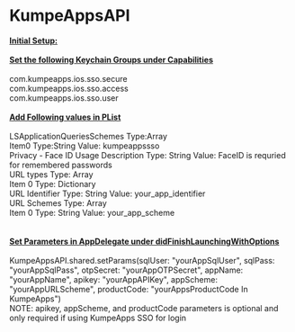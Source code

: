 # KumpeAppsAPI

<u><b>Initial Setup:</b></u><br>
<br>
<u><b>Set the following Keychain Groups under Capabilities</b></u><br>
<br>
com.kumpeapps.ios.sso.secure<br>
com.kumpeapps.ios.sso.access<br>
com.kumpeapps.ios.sso.user<br>
<br>
<u><b>Add Following values in PList</b></u><br>
<br>
LSApplicationQueriesSchemes Type:Array<br>
<ensp>  Item0 Type:String Value: kumpeappssso<br>
Privacy - Face ID Usage Description Type: String Value: FaceID is requried for remembered passwords<br>
URL types Type: Array<br>
<ensp>  Item 0 Type: Dictionary<br>
<ensp><ensp>    URL Identifier Type: String Value: your_app_identifier<br>
<ensp><ensp>    URL Schemes Type: Array<br>
 <ensp><ensp><ensp>     Item 0 Type: String Value: your_app_scheme<br>
<br>
<br>
<u><b>Set Parameters in AppDelegate under didFinishLaunchingWithOptions</b></u><br>
<br>
KumpeAppsAPI.shared.setParams(sqlUser: "yourAppSqlUser", sqlPass: "yourAppSqlPass", otpSecret: "yourAppOTPSecret", appName: "yourAppName", apikey: "yourAppAPIKey", appScheme: "yourAppURLScheme", productCode: "yourAppsProductCode In KumpeApps") <br>
NOTE: apikey, appScheme, and productCode parameters is optional and only required if using KumpeApps SSO for login <br>



